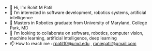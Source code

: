 - 👋 Hi, I’m Rohit M Patil
- 👀 I’m interested in software development, robotics systems, artificial intelligence
- 🌱 Masters in Robotics graduate from University of Maryland, College Park, MD
- 💞️ I’m looking to collaborate on software, robotics, computer vision, machine learning, artificial Intelligence, deep learning
- 📫 How to reach me : rpatil10@umd.edu , roniepatil@gmail.com

<!---
rpatil10/rpatil10 is a ✨ special ✨ repository because its `README.md` (this file) appears on your GitHub profile.
You can click the Preview link to take a look at your changes.
--->
